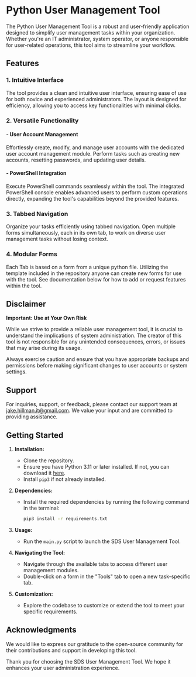# Python User Management Tool

The Python User Management Tool is a robust and user-friendly application designed to simplify user management tasks within your organization. Whether you're an IT administrator, system operator, or anyone responsible for user-related operations, this tool aims to streamline your workflow.

## Features

### 1. Intuitive Interface

The tool provides a clean and intuitive user interface, ensuring ease of use for both novice and experienced administrators. The layout is designed for efficiency, allowing you to access key functionalities with minimal clicks.

### 2. Versatile Functionality

#### - User Account Management
Effortlessly create, modify, and manage user accounts with the dedicated user account management module. Perform tasks such as creating new accounts, resetting passwords, and updating user details.

#### - PowerShell Integration
Execute PowerShell commands seamlessly within the tool. The integrated PowerShell console enables advanced users to perform custom operations directly, expanding the tool's capabilities beyond the provided features.

### 3. Tabbed Navigation

Organize your tasks efficiently using tabbed navigation. Open multiple forms simultaneously, each in its own tab, to work on diverse user management tasks without losing context.

### 4. Modular Forms

Each Tab is based on a form from a unique python file. Utilizing the template included in the repository anyone can create new forms for use with the tool. See documentation below for how to add or request features within the tool.

## Disclaimer

**Important: Use at Your Own Risk**

While we strive to provide a reliable user management tool, it is crucial to understand the implications of system administration. The creator of this tool is not responsible for any unintended consequences, errors, or issues that may arise during its usage.

Always exercise caution and ensure that you have appropriate backups and permissions before making significant changes to user accounts or system settings.

## Support

For inquiries, support, or feedback, please contact our support team at [jake.hillman.it@gmail.com](mailto:jake.hillman.it@gmail.com). We value your input and are committed to providing assistance.

## Getting Started

1. **Installation:**
   - Clone the repository.
   - Ensure you have Python 3.11 or later installed. If not, you can download it [here](https://www.python.org/downloads/).
   - Install `pip3` if not already installed.

2. **Dependencies:**
   - Install the required dependencies by running the following command in the terminal:
     ```bash
     pip3 install -r requirements.txt
     ```

3. **Usage:**
   - Run the `main.py` script to launch the SDS User Management Tool.

4. **Navigating the Tool:**
   - Navigate through the available tabs to access different user management modules.
   - Double-click on a form in the "Tools" tab to open a new task-specific tab.

5. **Customization:**
   - Explore the codebase to customize or extend the tool to meet your specific requirements.

## Acknowledgments

We would like to express our gratitude to the open-source community for their contributions and support in developing this tool.

Thank you for choosing the SDS User Management Tool. We hope it enhances your user administration experience.

